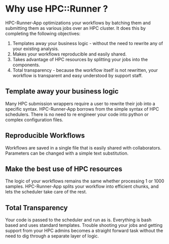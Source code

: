 # Why use HPC::Runner ?

HPC-Runner-App optimizations your workflows by batching them and submitting
them as various jobs over an HPC cluster. It does this by completing the
following objectives:

1. Templates away your business logic - without the need to rewrite any
   of your existing analysis. 
2. Makes your workflows reproducible and easily shared.
3. Takes advantage of HPC resources by splitting your jobs into the
   components.
4. Total transparency - because the workflow itself is not rewritten,
   your workflow is transparent and easy understood by support staff.


## Template away your business logic

Many HPC submission wrappers require a user to rewrite their job into a
specific syntax. HPC-Runner-App borrows from the simple syntax of HPC
schedulers. There is no need to re engineer your code into python or complex
configuration files.

## Reproducible Workflows

Workflows are saved in a single file that is easily shared with collaborators.
Parameters can be changed with a simple text substitution.

## Make the best use of HPC resources

The logic of your workflows remains the same whether processing 1 or 1000
samples. HPC-Runner-App splits your workflow into efficient chunks, and lets
the scheduler take care of the rest.

## Total Transparency

Your code is passed to the scheduler and run as is. Everything is bash based
and uses standard templates. Trouble shooting your jobs and getting support
from your HPC admins becomes a straight forward task without the need to dig
through a separate layer of logic.
